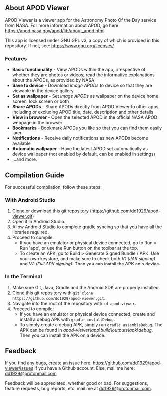 ## About APOD Viewer

APOD Viewer is a viewer app for the Astronomy Photo Of the Day service from NASA. For more information about APOD, go here: https://apod.nasa.gov/apod/lib/about_apod.html

This app is licensed under GNU GPL v3, a copy of which is provided in this repository. If not, see: https://www.gnu.org/licenses/

### Features

* __Basic functionality__ - View APODs within the app, irrespective of whether they are photos or videos; read the informative explanations about the APODs, as provided by NASA
* __Save to device__ - Download *image APODs* to device so that they are viewable in the device gallery
* __Set as wallpaper__ - Set *image APODs* as wallpaper on the device home screen, lock screen or both
* __Share APODs__ - Share APODs directly from APOD Viewer to other apps, including or excluding APOD title, date, description and other details
* __View in browser__ - Open the selected APOD in the official NASA APOD webpage in the browser
* __Bookmarks__ - Bookmark APODs you like so that you can find them easily later
* __Notifications__ - Receive daily notifications as new APODs become available
* __Automatic wallpaper__ - Have the latest APOD set automatically as device wallpaper (not enabled by default, can be enabled in settings)
* ...and more.

## Compilation Guide
For successful compilation, follow these steps:

### With Android Studio
1. Clone or download this git repository (https://github.com/dd1929/apod-viewer.git)
2. Open it in Android Studio.
3. Allow Android Studio to complete gradle syncing so that you have all the libraries required.
4. Proceed to compile:
    * If you have an emulator or physical device connected, go to Run > Run 'app', or use the Run button on the toolbar at the top.
    * To create an APK, go to Build > Generate Signed Bundle / APK. Use your own keystore, and make sure to check both *V1 (JAR signing)* and *V2 (Full APK signing)*. Then you can install the APK on a device.

### In the Terminal
1. Make sure Git, Java, Gradle and the Android SDK are properly installed.
2. Clone this git repository with ```git clone https://github.com/dd1929/apod-viewer.git```.
3. Navigate into the root of the repository with ```cd apod-viewer```.
4. Proceed to compile:
    * If you have an emulator or physical device connected, create and install a debug APK with ```gradle installDebug```.
    * To simply create a debug APK, simply run ```gradle assembleDebug```. The APK can be found in *apod-viewer\app\build\outputs\apk\debug*. Then you can install the APK on a device.
  
## Feedback

If you find any bugs, create an issue here: https://github.com/dd1929/apod-viewer/issues if you have a Github account. Else, mail me here: dd1929@protonmail.com

Feedback will be appreciated, whether good or bad. For suggestions, feature requests, bug reports, etc. mail me at dd1929@protonmail.com.

